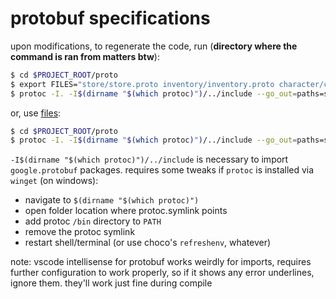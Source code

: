 # protobuf specifications

upon modifications, to regenerate the code, run (**directory where the command is ran from matters btw**):
```sh
$ cd $PROJECT_ROOT/proto
$ export FILES="store/store.proto inventory/inventory.proto character/character.proto chat/chat.proto repo/repo.proto"
$ protoc -I. -I$(dirname "$(which protoc)")/../include --go_out=paths=source_relative:. --go-grpc_out=paths=source_relative:. store/store.proto inventory/inventory.proto character/character.proto chat/chat.proto repo/repo.proto
```
or, use [files](./files):
```sh
$ cd $PROJECT_ROOT/proto
$ protoc -I. -I$(dirname "$(which protoc)")/../include --go_out=paths=source_relative:. --go-grpc_out=paths=source_relative:. $(cat ./files)
```

`-I$(dirname "$(which protoc)")/../include` is necessary to import `google.protobuf` packages. requires some tweaks if `protoc` is installed via `winget` (on windows):
- navigate to `$(dirname "$(which protoc)")`
- open folder location where protoc.symlink points
- add protoc `/bin` directory to `PATH`
- remove the protoc symlink
- restart shell/terminal (or use choco's `refreshenv`, whatever)


note:
vscode intellisense for protobuf works weirdly for imports, requires further configuration to work properly, so if it shows any error underlines, ignore them. they'll work just fine during compile